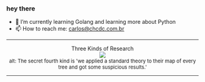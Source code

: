 ### hey there 

- :seedling: I’m currently learning Golang and learning more about Python
- :mailbox: How to reach me: carlos@chcdc.com.br


---


<!-- xkcd -->
<p align="center">Three Kinds of Research</br><img src=https://imgs.xkcd.com/comics/three_kinds_of_research.png></br><font size =2>alt: The secret fourth kind is 'we applied a standard theory to their map of every tree and got some suspicious results.'</br></font></p></table></p> 


<!-- xkcd -->
---
